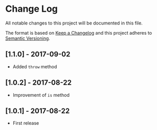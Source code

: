 # Change Log
All notable changes to this project will be documented in this file.

The format is based on [Keep a Changelog](http://keepachangelog.com/)
and this project adheres to [Semantic Versioning](http://semver.org/).

## [1.1.0] - 2017-09-02
- Added `throw` method

## [1.0.2] - 2017-08-22
- Improvement of `is` method

## [1.0.1] - 2017-08-22
- First release